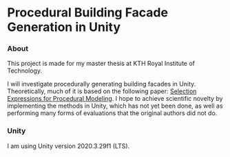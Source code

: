 # Procedural Building Facade Generation in Unity

### About
This project is made for my master thesis at KTH Royal Institute of Technology. 

I will investigate procedurally generating building facades in Unity. Theoretically, much of it is based on the following paper: [Selection Expressions for Procedural Modeling](https://www.researchgate.net/publication/328484066_Selection_Expressions_for_Procedural_Modeling). I hope to achieve scientific novelty by implementing the methods in Unity, which has not yet been done, as well as performing many forms of evaluations that the original authors did not do. 

### Unity
I am using Unity version 2020.3.29f1 (LTS). 
